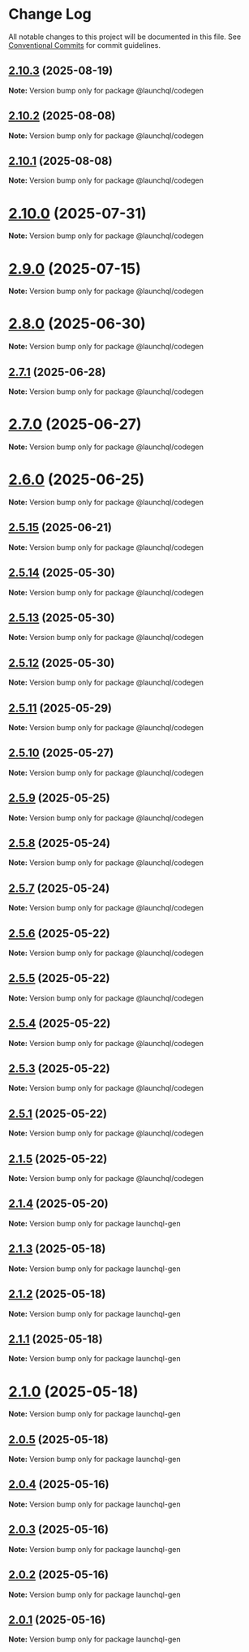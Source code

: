 # Change Log

All notable changes to this project will be documented in this file.
See [Conventional Commits](https://conventionalcommits.org) for commit guidelines.

## [2.10.3](https://github.com/launchql/launchql/compare/@launchql/codegen@2.10.2...@launchql/codegen@2.10.3) (2025-08-19)

**Note:** Version bump only for package @launchql/codegen





## [2.10.2](https://github.com/launchql/launchql/compare/@launchql/codegen@2.10.1...@launchql/codegen@2.10.2) (2025-08-08)

**Note:** Version bump only for package @launchql/codegen





## [2.10.1](https://github.com/launchql/launchql/compare/@launchql/codegen@2.10.0...@launchql/codegen@2.10.1) (2025-08-08)

**Note:** Version bump only for package @launchql/codegen





# [2.10.0](https://github.com/launchql/launchql/compare/@launchql/codegen@2.9.0...@launchql/codegen@2.10.0) (2025-07-31)

**Note:** Version bump only for package @launchql/codegen





# [2.9.0](https://github.com/launchql/launchql/compare/@launchql/codegen@2.8.0...@launchql/codegen@2.9.0) (2025-07-15)

**Note:** Version bump only for package @launchql/codegen





# [2.8.0](https://github.com/launchql/launchql/compare/@launchql/codegen@2.7.1...@launchql/codegen@2.8.0) (2025-06-30)

**Note:** Version bump only for package @launchql/codegen





## [2.7.1](https://github.com/launchql/launchql/compare/@launchql/codegen@2.7.0...@launchql/codegen@2.7.1) (2025-06-28)

**Note:** Version bump only for package @launchql/codegen





# [2.7.0](https://github.com/launchql/launchql/compare/@launchql/codegen@2.6.0...@launchql/codegen@2.7.0) (2025-06-27)

**Note:** Version bump only for package @launchql/codegen





# [2.6.0](https://github.com/launchql/launchql/compare/@launchql/codegen@2.5.15...@launchql/codegen@2.6.0) (2025-06-25)

**Note:** Version bump only for package @launchql/codegen





## [2.5.15](https://github.com/launchql/launchql/compare/@launchql/codegen@2.5.14...@launchql/codegen@2.5.15) (2025-06-21)

**Note:** Version bump only for package @launchql/codegen





## [2.5.14](https://github.com/launchql/launchql/compare/@launchql/codegen@2.5.13...@launchql/codegen@2.5.14) (2025-05-30)

**Note:** Version bump only for package @launchql/codegen





## [2.5.13](https://github.com/launchql/launchql/compare/@launchql/codegen@2.5.12...@launchql/codegen@2.5.13) (2025-05-30)

**Note:** Version bump only for package @launchql/codegen





## [2.5.12](https://github.com/launchql/launchql/compare/@launchql/codegen@2.5.11...@launchql/codegen@2.5.12) (2025-05-30)

**Note:** Version bump only for package @launchql/codegen





## [2.5.11](https://github.com/launchql/launchql/compare/@launchql/codegen@2.5.10...@launchql/codegen@2.5.11) (2025-05-29)

**Note:** Version bump only for package @launchql/codegen





## [2.5.10](https://github.com/launchql/launchql/compare/@launchql/codegen@2.5.9...@launchql/codegen@2.5.10) (2025-05-27)

**Note:** Version bump only for package @launchql/codegen





## [2.5.9](https://github.com/launchql/launchql/compare/@launchql/codegen@2.5.8...@launchql/codegen@2.5.9) (2025-05-25)

**Note:** Version bump only for package @launchql/codegen





## [2.5.8](https://github.com/launchql/launchql/compare/@launchql/codegen@2.5.7...@launchql/codegen@2.5.8) (2025-05-24)

**Note:** Version bump only for package @launchql/codegen





## [2.5.7](https://github.com/launchql/launchql/compare/@launchql/codegen@2.5.6...@launchql/codegen@2.5.7) (2025-05-24)

**Note:** Version bump only for package @launchql/codegen





## [2.5.6](https://github.com/launchql/launchql/compare/@launchql/codegen@2.5.5...@launchql/codegen@2.5.6) (2025-05-22)

**Note:** Version bump only for package @launchql/codegen





## [2.5.5](https://github.com/launchql/launchql/compare/@launchql/codegen@2.5.4...@launchql/codegen@2.5.5) (2025-05-22)

**Note:** Version bump only for package @launchql/codegen





## [2.5.4](https://github.com/launchql/launchql/compare/@launchql/codegen@2.5.3...@launchql/codegen@2.5.4) (2025-05-22)

**Note:** Version bump only for package @launchql/codegen





## [2.5.3](https://github.com/launchql/launchql/compare/@launchql/codegen@2.5.1...@launchql/codegen@2.5.3) (2025-05-22)

**Note:** Version bump only for package @launchql/codegen





## [2.5.1](https://github.com/launchql/launchql/compare/@launchql/codegen@2.1.5...@launchql/codegen@2.5.1) (2025-05-22)

**Note:** Version bump only for package @launchql/codegen





## [2.1.5](https://github.com/launchql/launchql/compare/@launchql/codegen@2.1.5...@launchql/codegen@2.1.5) (2025-05-22)

**Note:** Version bump only for package @launchql/codegen





## [2.1.4](https://github.com/launchql/launchql/compare/launchql-gen@2.1.3...launchql-gen@2.1.4) (2025-05-20)

**Note:** Version bump only for package launchql-gen





## [2.1.3](https://github.com/launchql/launchql/compare/launchql-gen@2.1.2...launchql-gen@2.1.3) (2025-05-18)

**Note:** Version bump only for package launchql-gen





## [2.1.2](https://github.com/launchql/launchql/compare/launchql-gen@2.1.1...launchql-gen@2.1.2) (2025-05-18)

**Note:** Version bump only for package launchql-gen





## [2.1.1](https://github.com/launchql/launchql/compare/launchql-gen@2.1.0...launchql-gen@2.1.1) (2025-05-18)

**Note:** Version bump only for package launchql-gen





# [2.1.0](https://github.com/launchql/launchql/compare/launchql-gen@2.0.5...launchql-gen@2.1.0) (2025-05-18)

**Note:** Version bump only for package launchql-gen





## [2.0.5](https://github.com/launchql/launchql/compare/launchql-gen@2.0.4...launchql-gen@2.0.5) (2025-05-18)

**Note:** Version bump only for package launchql-gen





## [2.0.4](https://github.com/launchql/launchql/compare/launchql-gen@2.0.3...launchql-gen@2.0.4) (2025-05-16)

**Note:** Version bump only for package launchql-gen





## [2.0.3](https://github.com/launchql/launchql/compare/launchql-gen@2.0.2...launchql-gen@2.0.3) (2025-05-16)

**Note:** Version bump only for package launchql-gen





## [2.0.2](https://github.com/launchql/launchql/compare/launchql-gen@2.0.1...launchql-gen@2.0.2) (2025-05-16)

**Note:** Version bump only for package launchql-gen





## [2.0.1](https://github.com/launchql/launchql/compare/launchql-gen@0.3.20...launchql-gen@2.0.1) (2025-05-16)

**Note:** Version bump only for package launchql-gen
